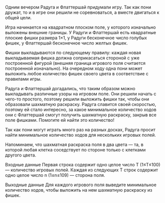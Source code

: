 ﻿Одним вечером Радуга и Флаттершай придумали игру. Так как пони дружат, то и в игре они решили не соревноваться, а вместе двигаться к общей цели.

Игра начинается на квадратном плоском поле, у которого изначально выложены внешние границы. У Радуги и Флаттершай есть квадратные плоские фишки размера 1×1, у Радуги бесконечное число голубых фишек, у Флаттершай бесконечное число желтых фишек.

Фишки выкладываются по следующему правилу: каждая новая выкладываемая фишка должна соприкасаться стороной с уже построенной фигурой (внешняя граница игрового поля считается построенной изначально). На очередном ходу одна пони может выложить любое количество фишек своего цвета в соответствие с правилами игры.

Радуга и Флаттершай догадались, что таким образом можно выкладывать различные узоры на игровом поле. Они решили начать с чего-то простого, поэтому решили выложить фишки так, чтобы они образовали шахматную раскраску. Радуга славится своей скоростью, поэтому ей стало интересно, за какое минимальное количество ходов они с Флаттершай смогут получить шахматную раскраску, закрыв все поле фишками. Помогите ей найти это количество!

Так как пони могут играть много раз на разных досках, Радуга просит найти минимальное количество ходов для нескольких игровых полей.

Напоминаем, что шахматная раскраска поля в два цвета — та, в которой любая клетка соседствует по стороне только с клетками другого цвета.

Входные данные
Первая строка содержит одно целое число T (1≤T≤100) — количество игровых полей. Каждая из следующих T строк содержит одно целое число n (1≤n≤109) — сторона поля.

Выходные данные
Для каждого игрового поля выведите минимальное количество ходов, чтобы выложить на нем шахматную раскраску из фишек.